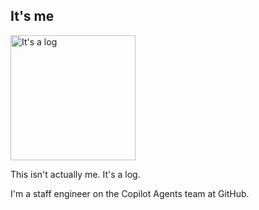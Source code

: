 ## It's me

<img src="[drawing.jpg](https://github.com/user-attachments/assets/4dcdbf93-9a39-4e72-ba71-e3ef9e206f73)" alt="It's a log" width="200"/>

This isn't actually me. It's a log.

I'm a staff engineer on the Copilot Agents team at GitHub.
